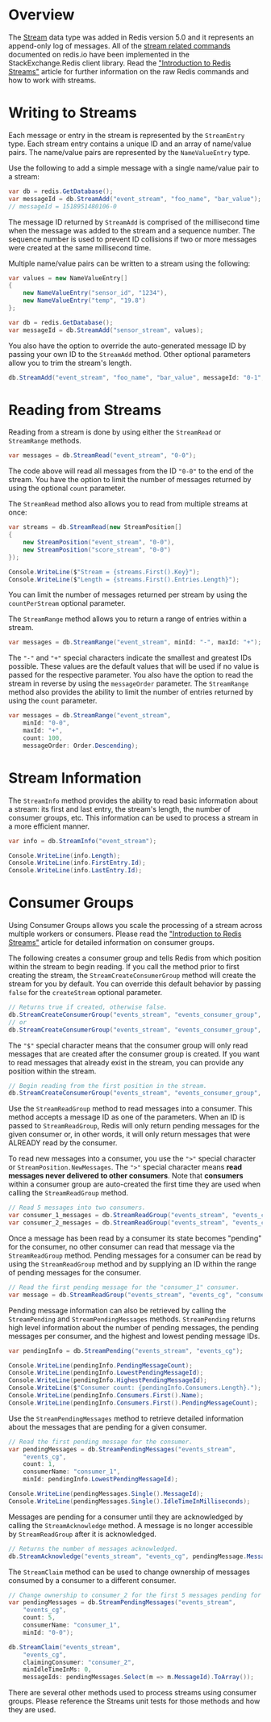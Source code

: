 Overview
===

The [Stream](https://redis.io/topics/streams-intro) data type was added in Redis version 5.0 and it represents an append-only log of messages. All of the [stream related commands](https://redis.io/commands#stream) documented on redis.io have been implemented in the StackExchange.Redis client library. Read the ["Introduction to Redis Streams"](https://redis.io/topics/streams-intro) article for further information on the raw Redis commands and how to work with streams.

Writing to Streams
===

Each message or entry in the stream is represented by the `StreamEntry` type. Each stream entry contains a unique ID and an array of name/value pairs. The name/value pairs are represented by the `NameValueEntry` type.

Use the following to add a simple message with a single name/value pair to a stream:

```csharp
var db = redis.GetDatabase();
var messageId = db.StreamAdd("event_stream", "foo_name", "bar_value");
// messageId = 1518951480106-0
```

The message ID returned by `StreamAdd` is comprised of the millisecond time when the message was added to the stream and a sequence number. The sequence number is used to prevent ID collisions if two or more messages were created at the same millisecond time.

Multiple name/value pairs can be written to a stream using the following:

```csharp
var values = new NameValueEntry[]
{
    new NameValueEntry("sensor_id", "1234"),
    new NameValueEntry("temp", "19.8")
};

var db = redis.GetDatabase();
var messageId = db.StreamAdd("sensor_stream", values);
```

You also have the option to override the auto-generated message ID by passing your own ID to the `StreamAdd` method. Other optional parameters allow you to trim the stream's length.

```csharp
db.StreamAdd("event_stream", "foo_name", "bar_value", messageId: "0-1", maxLength: 100);
```

Reading from Streams
===

Reading from a stream is done by using either the `StreamRead` or `StreamRange` methods.

```csharp
var messages = db.StreamRead("event_stream", "0-0");
```

The code above will read all messages from the ID `"0-0"` to the end of the stream. You have the option to limit the number of messages returned by using the optional `count` parameter.

The `StreamRead` method also allows you to read from multiple streams at once:

```csharp
var streams = db.StreamRead(new StreamPosition[]
{
    new StreamPosition("event_stream", "0-0"),
    new StreamPosition("score_stream", "0-0")
});

Console.WriteLine($"Stream = {streams.First().Key}");
Console.WriteLine($"Length = {streams.First().Entries.Length}");
```

You can limit the number of messages returned per stream by using the `countPerStream` optional parameter.

The `StreamRange` method allows you to return a range of entries within a stream.

```csharp
var messages = db.StreamRange("event_stream", minId: "-", maxId: "+");
```

The `"-"` and `"+"` special characters indicate the smallest and greatest IDs possible. These values are the default values that will be used if no value is passed for the respective parameter. You also have the option to read the stream in reverse by using the `messageOrder` parameter. The `StreamRange` method also provides the ability to limit the number of entries returned by using the `count` parameter.

```csharp
var messages = db.StreamRange("event_stream",
    minId: "0-0",
    maxId: "+",
    count: 100,
    messageOrder: Order.Descending);
```

Stream Information
===

The `StreamInfo` method provides the ability to read basic information about a stream: its first and last entry, the stream's length, the number of consumer groups, etc. This information can be used to process a stream in a more efficient manner.

```csharp
var info = db.StreamInfo("event_stream");

Console.WriteLine(info.Length);
Console.WriteLine(info.FirstEntry.Id);
Console.WriteLine(info.LastEntry.Id);
```

Consumer Groups
===

Using Consumer Groups allows you scale the processing of a stream across multiple workers or consumers. Please read the ["Introduction to Redis Streams"](https://redis.io/topics/streams-intro) article for detailed information on consumer groups.

The following creates a consumer group and tells Redis from which position within the stream to begin reading. If you call the method prior to first creating the stream, the `StreamCreateConsumerGroup` method will create the stream for you by default. You can override this default behavior by passing `false` for the `createStream` optional parameter.

```csharp
// Returns true if created, otherwise false.
db.StreamCreateConsumerGroup("events_stream", "events_consumer_group", "$");
// or
db.StreamCreateConsumerGroup("events_stream", "events_consumer_group", StreamPosition.NewMessages);
```

The `"$"` special character means that the consumer group will only read messages that are created after the consumer group is created. If you want to read messages that already exist in the stream, you can provide any position within the stream.

```csharp
// Begin reading from the first position in the stream.
db.StreamCreateConsumerGroup("events_stream", "events_consumer_group", "0-0");
```

Use the `StreamReadGroup` method to read messages into a consumer. This method accepts a message ID as one of the parameters. When an ID is passed to `StreamReadGroup`, Redis will only return pending messages for the given consumer or, in other words, it will only return messages that were ALREADY read by the consumer.

To read new messages into a consumer, you use the `">"` special character or `StreamPosition.NewMessages`. The `">"` special character means **read messages never delivered to other consumers**. Note that **consumers** within a consumer group are auto-created the first time they are used when calling the `StreamReadGroup` method.

```csharp
// Read 5 messages into two consumers.
var consumer_1_messages = db.StreamReadGroup("events_stream", "events_cg", "consumer_1", ">", count: 5);
var consumer_2_messages = db.StreamReadGroup("events_stream", "events_cg", "consumer_2", ">", count: 5);
```

Once a message has been read by a consumer its state becomes "pending" for the consumer, no other consumer can read that message via the `StreamReadGroup` method. Pending messages for a consumer can be read by using the `StreamReadGroup` method and by supplying an ID within the range of pending messages for the consumer.

```csharp
// Read the first pending message for the "consumer_1" consumer.
var message = db.StreamReadGroup("events_stream", "events_cg", "consumer_1", "0-0", count: 1);
```

Pending message information can also be retrieved by calling the `StreamPending` and `StreamPendingMessages` methods. `StreamPending` returns high level information about the number of pending messages, the pending messages per consumer, and the highest and lowest pending message IDs.

```csharp
var pendingInfo = db.StreamPending("events_stream", "events_cg");

Console.WriteLine(pendingInfo.PendingMessageCount);
Console.WriteLine(pendingInfo.LowestPendingMessageId);
Console.WriteLine(pendingInfo.HighestPendingMessageId);
Console.WriteLine($"Consumer count: {pendingInfo.Consumers.Length}.");
Console.WriteLine(pendingInfo.Consumers.First().Name);
Console.WriteLine(pendingInfo.Consumers.First().PendingMessageCount);
```

Use the `StreamPendingMessages` method to retrieve detailed information about the messages that are pending for a given consumer.

```csharp
// Read the first pending message for the consumer.
var pendingMessages = db.StreamPendingMessages("events_stream",
    "events_cg",
    count: 1,
    consumerName: "consumer_1",
    minId: pendingInfo.LowestPendingMessageId);

Console.WriteLine(pendingMessages.Single().MessageId);
Console.WriteLine(pendingMessages.Single().IdleTimeInMilliseconds);
```

Messages are pending for a consumer until they are acknowledged by calling the `StreamAcknowledge` method. A message is no longer accessible by `StreamReadGroup` after it is acknowledged.

```csharp
// Returns the number of messages acknowledged.
db.StreamAcknowledge("events_stream", "events_cg", pendingMessage.MessageId);
```

The `StreamClaim` method can be used to change ownership of messages consumed by a consumer to a different consumer.

```csharp
// Change ownership to consumer_2 for the first 5 messages pending for consumer_1.
var pendingMessages = db.StreamPendingMessages("events_stream",
    "events_cg",
    count: 5,
    consumerName: "consumer_1",
    minId: "0-0");

db.StreamClaim("events_stream",
    "events_cg",
    claimingConsumer: "consumer_2",
    minIdleTimeInMs: 0,
    messageIds: pendingMessages.Select(m => m.MessageId).ToArray());
```

There are several other methods used to process streams using consumer groups. Please reference the Streams unit tests for those methods and how they are used.

